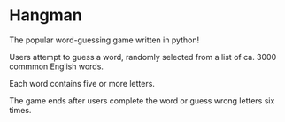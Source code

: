 # Hangman
The popular word-guessing game written in python!

Users attempt to guess a word, randomly selected from a list of ca. 3000 commmon English words. 

Each word contains five or more letters.

The game ends after users complete the word or guess wrong letters six times.
